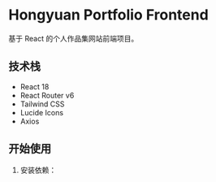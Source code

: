 # Hongyuan Portfolio Frontend

基于 React 的个人作品集网站前端项目。

## 技术栈

- React 18
- React Router v6
- Tailwind CSS
- Lucide Icons
- Axios

## 开始使用

1. 安装依赖：
